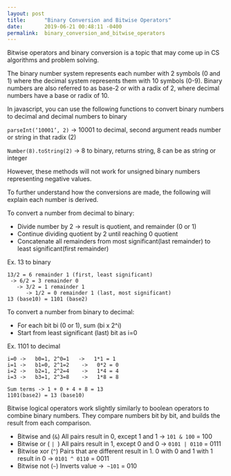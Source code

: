 ```yaml
---
layout: post
title:      "Binary Conversion and Bitwise Operators"
date:       2019-06-21 00:48:11 -0400
permalink:  binary_conversion_and_bitwise_operators
---
```



Bitwise operators and binary conversion is a topic that may come up in CS algorithms and problem solving. 

The binary number system represents each number with 2 symbols (0 and 1) where the decimal system represents them with 10 symbols (0-9). Binary numbers are also referred to as base-2 or with a radix of 2, where decimal numbers have a base or radix of 10.

In javascript, you can use the following functions to convert binary numbers to decimal and decimal numbers to binary

`parseInt(‘10001’, 2)` -> 10001 to decimal, second argument reads number or string in that radix (2)

`Number(8).toString(2)` -> 8 to binary, returns string, 8 can be as string or integer

However, these methods will not work for unsigned binary numbers representing negative values.

To further understand how the conversions are made, the following will explain each number is derived.

To convert a number from decimal to binary:
* Divide number by 2 -> result is quotient, and remainder (0 or 1)
* Continue dividing quotient by 2 until reaching 0 quotient
* Concatenate all remainders from most significant(last remainder) to least significant(first remainder)

Ex. 13 to binary
```
13/2 = 6 remainder 1 (first, least significant)
 -> 6/2 = 3 remainder 0 
   -> 3/2 = 1 remainder 1 
      -> 1/2 = 0 remainder 1 (last, most significant)
13 (base10) = 1101 (base2)
```

To convert a number from binary to decimal:
* For each bit bi (0 or 1), sum (bi x 2^i) 
* Start from least significant (last) bit  as i=0

Ex. 1101 to decimal
```
i=0 ->   b0=1, 2^0=1   ->   1*1 = 1
i=1 ->   b1=0, 2^1=2    ->   0*2 = 0
i=2 ->   b2=1, 2^2=4    ->   1*4 = 4
i=3 ->   b3=1, 2^3=8    ->   1*8 = 8

Sum terms -> 1 + 0 + 4 + 8 = 13 
1101(base2) = 13 (base10)
``` 

Bitwise logical operators work slightly similarly to boolean operators to combine binary numbers. They compare numbers bit by bit, and builds the result from each comparison.

* Bitwise and (`&`)
All pairs result in 0, except 1 and 1 -> `101 & 100` = 100
* Bitwise or ( `| `)
All pairs result in 1, except 0 and 0 -> `0101 | 0110` = 0111
* Bitwise xor (`^`)
Pairs that are different result in 1. 0 with 0 and 1 with 1 result in 0 -> `0101 ^ 0110` = 0011
* Bitwise not (`~`)
Inverts value ->` ~101` = 010
